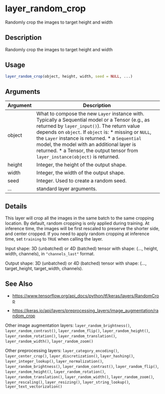 # layer_random_crop


Randomly crop the images to target height and width




## Description

Randomly crop the images to target height and width





## Usage
```r
layer_random_crop(object, height, width, seed = NULL, ...)
```




## Arguments


Argument      |Description
------------- |----------------
object | What to compose the new ``Layer`` instance with. Typically a Sequential model or a Tensor (e.g., as returned by ``layer_input()``). The return value depends on ``object``. If ``object`` is:   *  missing or `NULL`, the `Layer` instance is returned.  *  a `Sequential` model, the model with an additional layer is returned.  *  a Tensor, the output tensor from `layer_instance(object)` is returned.
height | Integer, the height of the output shape.
width | Integer, the width of the output shape.
seed | Integer. Used to create a random seed.
... | standard layer arguments.




## Details

This layer will crop all the images in the same batch to the same cropping
location.
By default, random cropping is only applied during training. At inference
time, the images will be first rescaled to preserve the shorter side, and
center cropped. If you need to apply random cropping at inference time,
set ``training`` to ``TRUE`` when calling the layer.

Input shape:
3D (unbatched) or 4D (batched) tensor with shape:
(..., height, width, channels), in ``"channels_last"`` format.

Output shape:
3D (unbatched) or 4D (batched) tensor with shape:
(..., target_height, target_width, channels).







## See Also



*  https://www.tensorflow.org/api_docs/python/tf/keras/layers/RandomCrop

*  https://keras.io/api/layers/preprocessing_layers/image_augmentation/random_crop


Other image augmentation layers: 
`layer_random_brightness()`,
`layer_random_contrast()`,
`layer_random_flip()`,
`layer_random_height()`,
`layer_random_rotation()`,
`layer_random_translation()`,
`layer_random_width()`,
`layer_random_zoom()`

Other preprocessing layers: 
`layer_category_encoding()`,
`layer_center_crop()`,
`layer_discretization()`,
`layer_hashing()`,
`layer_integer_lookup()`,
`layer_normalization()`,
`layer_random_brightness()`,
`layer_random_contrast()`,
`layer_random_flip()`,
`layer_random_height()`,
`layer_random_rotation()`,
`layer_random_translation()`,
`layer_random_width()`,
`layer_random_zoom()`,
`layer_rescaling()`,
`layer_resizing()`,
`layer_string_lookup()`,
`layer_text_vectorization()`



